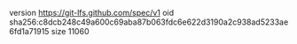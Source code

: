 version https://git-lfs.github.com/spec/v1
oid sha256:c8dcb248c49a600c69aba87b063fdc6e622d3190a2c938ad5233ae6fd1a71915
size 11060
